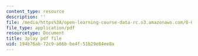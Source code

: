 ```yaml
---
content_type: resource
description: ''
file: /media/https%3A/open-learning-course-data-rc.s3.amazonaws.com/8-01sc-classical-mechanics-fall-2016/194b76ab72c9a66bbe4f51b29e84ee8a_esHLwySu4XU.pdf
file_type: application/pdf
resourcetype: Document
title: 3play pdf file
uid: 194b76ab-72c9-a66b-be4f-51b29e84ee8a
---
```

